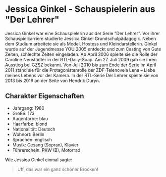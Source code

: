 # Jessica Ginkel - Schauspielerin aus "Der Lehrer"
Jessica Ginkel war eine Schauspielerin aus der Serie "Der Lehrer". Vor ihrer Schauspielkarriere studierte Jessica Ginkel Grundschulpädagogik. Neben dem Studium arbeitete sie als Model, Hostess und Kleindarstellerin. Ginkel wurde auf der Jugendmesse YOU 2005 entdeckt und zum Casting von Gute Zeiten, schlechte Zeiten eingeladen. Ab April 2006 spielte sie die Rolle der Caroline Neustädter in der RTL-Daily-Soap. Am 27. Juli 2009 gab sie ihren Ausstieg bei GZSZ bekannt. Von Juli 2010 bis zum Ende der Serie im April 2011 stand sie für die Protagonistenrolle der ZDF-Telenovela Lena – Liebe meines Lebens vor der Kamera. In der RTL-Serie Der Lehrer spielte sie von 2013 bis 2019 an der Seite von Hendrik Duryn.
## Charakter Eigenschaften
* Jahrgang: 1980
* Größe: 173
* Augenfarbe: blau
* Haarfarbe: blond
* Nationalität: Deutsch
* Wohnort: Berlin
* Sprachen: englisch
* Musik: Gesang (Sopran), Klavier
* Führerschein: PKW (B), Motorrad

Wie Jessica Ginkel einmal sagte:
> Uff, das war ein ganz schöner Brocken!